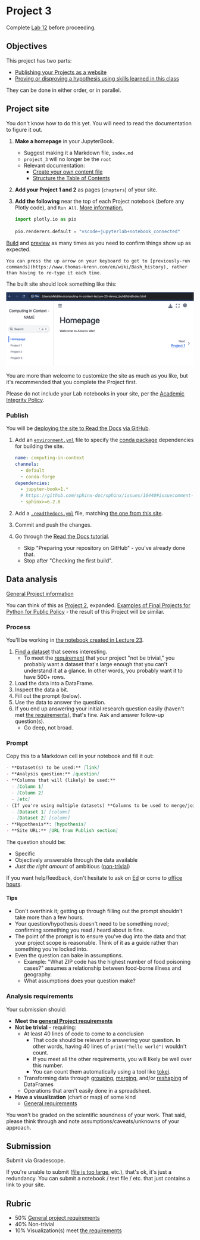 # Project 3

Complete [Lab 12](lab_12.ipynb#jupyterbook) before proceeding.

## Objectives

This project has two parts:

- [Publishing your Projects as a website](#project-site)
- [Proving or disproving a hypothesis using skills learned in this class](#data-analysis)

They can be done in either order, or in parallel.

## Project site

You don't know how to do this yet. You will need to read the documentation to figure it out.

1. **Make a homepage** in your JupyterBook.
   - Suggest making it a Markdown file, `index.md`
   - `project_3` will no longer be the `root`
   - Relevant documentation:
     - [Create your own content file](https://jupyterbook.org/en/stable/start/new-file.html)
     - [Structure the Table of Contents](https://jupyterbook.org/en/stable/structure/toc.html)
1. **Add your Project 1 and 2** as pages (`chapters`) of your site.
1. **Add the following** near the top of each Project notebook (before any Plotly code), and `Run All`. [More information.](https://plotly.com/python/renderers/)

   ```python
   import plotly.io as pio

   pio.renderers.default = "vscode+jupyterlab+notebook_connected"
   ```

[Build](lab_12.ipynb#build-the-site) and [preview](lab_12.ipynb#view-the-site-locally) as many times as you need to confirm things show up as expected.

```{note}
You can press the up arrow on your keyboard to get to [previously-run commands](https://www.thomas-krenn.com/en/wiki/Bash_history), rather than having to re-type it each time.
```

The built site should look something like this:

![JupyterBook homepage](img/book_home.png)

You are more than welcome to customize the site as much as you like, but it's recommended that you complete the Project first.

Please do not include your Lab notebooks in your site, per the [Academic Integrity Policy](index.md#academic-integrity).

### Publish

You will be [deploying the site to Read the Docs](https://jupyterbook.org/en/stable/publish/readthedocs.html) [via GitHub](https://docs.readthedocs.io/en/stable/tutorial/index.html).

1. Add an [`environment.yml`](https://docs.conda.io/projects/conda/en/latest/user-guide/tasks/manage-environments.html#sharing-an-environment) file to specify the [conda package](https://docs.conda.io/projects/conda/en/stable/glossary.html#conda-package) dependencies for building the site.

   ```yaml
   name: computing-in-context
   channels:
     - default
     - conda-forge
   dependencies:
     - jupyter-book=1.*
     # https://github.com/sphinx-doc/sphinx/issues/10440#issuecomment-1556180835
     - sphinx>=6.2.0
   ```

1. Add a [`.readthedocs.yml`](https://docs.readthedocs.io/en/stable/config-file/index.html) file, matching [the one from this site](https://github.com/afeld/computing-in-context/blob/main/.readthedocs.yaml).
1. Commit and push the changes.
1. Go through the [Read the Docs tutorial](https://docs.readthedocs.io/en/stable/tutorial/index.html#creating-a-read-the-docs-account).
   - Skip "Preparing your repository on GitHub" - you've already done that.
   - Stop after "Checking the first build".

## Data analysis

[General Project information](notebooks.md#projects)

You can think of this as [Project 2](project_2.md), expanded. [Examples of Final Projects for Python for Public Policy](https://python-public-policy.afeld.me/en/columbia/final_project/examples.html) - the result of this Project will be similar.

### Process

You'll be working in [the notebook created in Lecture 23](lecture_23.ipynb#create-notebook).

1. [Find a dataset](notebooks.md#projects) that seems interesting.
   - To meet the [requirement](#analysis-requirements) that your project "not be trivial," you probably want a dataset that's large enough that you can't understand it at a glance. In other words, you probably want it to have 500+ rows.
1. Load the data into a DataFrame.
1. Inspect the data a bit.
1. Fill out the prompt (below).
1. Use the data to answer the question.
1. If you end up answering your initial research question easily (haven't met [the requirements](#analysis-requirements)), that's fine. Ask and answer follow-up question(s).
   - Go deep, not broad.

### Prompt

Copy this to a Markdown cell in your notebook and fill it out:

```md
- **Dataset(s) to be used:** [link]
- **Analysis question:** [question]
- **Columns that will (likely) be used:**
  - [Column 1]
  - [Column 2]
  - [etc]
- (If you're using multiple datasets) **Columns to be used to merge/join them:**
  - [Dataset 1] [column]
  - [Dataset 2] [column]
- **Hypothesis**: [hypothesis]
- **Site URL:** [URL from Publish section]
```

The question should be:

- Specific
- Objectively answerable through the data available
- _Just the right amount_ of ambitious ([non-trivial](#analysis-requirements))

If you want help/feedback, don't hesitate to ask on [Ed](https://courseworks2.columbia.edu/courses/207091/external_tools/37606?display=borderless) or come to [office hours](office_hours.md).

#### Tips

- Don't overthink it; getting up through filling out the prompt shouldn't take more than a few hours.
- Your question/hypothesis doesn't need to be something novel; confirming something you read / heard about is fine.
- The point of the prompt is to ensure you've dug into the data and that your project scope is reasonable. Think of it as a guide rather than something you're locked into.
- Even the question can bake in assumptions.
  - Example: "What ZIP code has the highest number of food poisoning cases?" assumes a relationship between food-borne illness and geography.
  - What assumptions does your question make?

### Analysis requirements

Your submission should:

- **Meet the [general Project requirements](notebooks.md#projects)**
- **Not be trivial** - requiring:
  - At least 40 lines of code to come to a conclusion
    - That code should be relevant to answering your question. In other words, having 40 lines of `print("hello world")` wouldn't count.
    - If you meet all the other requirements, you will likely be well over this number.
    - You can count them automatically using a tool like [tokei](https://github.com/XAMPPRocky/tokei).
  - Transforming data through [grouping](https://pandas.pydata.org/pandas-docs/stable/user_guide/groupby.html), [merging](https://pandas.pydata.org/pandas-docs/stable/user_guide/merging.html#merge), and/or [reshaping](https://pandas.pydata.org/docs/user_guide/reshaping.html) of DataFrames
  - Operations that aren't easily done in a spreadsheet.
- **Have a visualization** (chart or map) of some kind
  - [General requirements](notebooks.md#visualizations)

You won't be graded on the scientific soundness of your work. That said, please think through and note assumptions/caveats/unknowns of your approach.

## Submission

Submit via Gradescope.

If you're unable to submit ([file is too large](notebooks.md#known-issues), etc.), that's ok, it's just a redundancy. You can submit a notebook / text file / etc. that just contains a link to your site.

## Rubric

- 50% [General project requirements](notebooks.md#projects)
- 40% Non-trivial
- 10% Visualization(s) meet [the requirements](notebooks.md#visualizations)
